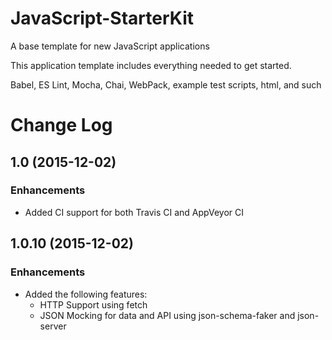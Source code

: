 # JavaScript-StarterKit
A base template for new JavaScript applications

This application template includes everything needed to get started.

Babel, ES Lint, Mocha, Chai, WebPack, example test scripts, html, and such

# Change Log

## 1.0 (2015-12-02)

### Enhancements
  + Added CI support for both Travis CI and AppVeyor CI

## 1.0.10 (2015-12-02)

### Enhancements
  + Added the following features:  
    * HTTP Support using fetch
    * JSON Mocking for data and API using json-schema-faker and json-server    
